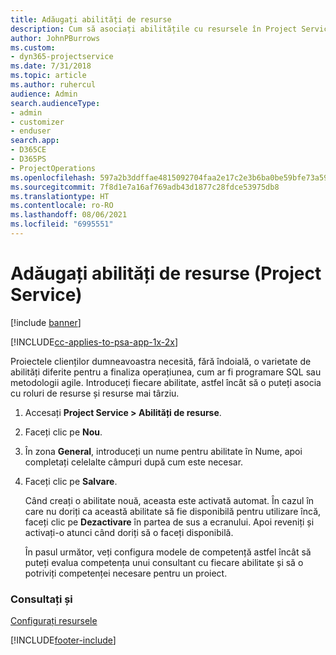 ```yaml
---
title: Adăugați abilități de resurse
description: Cum să asociați abilitățile cu resursele în Project Service
author: JohnPBurrows
ms.custom:
- dyn365-projectservice
ms.date: 7/31/2018
ms.topic: article
ms.author: ruhercul
audience: Admin
search.audienceType:
- admin
- customizer
- enduser
search.app:
- D365CE
- D365PS
- ProjectOperations
ms.openlocfilehash: 597a2b3ddffae4815092704faa2e17c2e3b6ba0be59bfe73a59a89a4fe506ede
ms.sourcegitcommit: 7f8d1e7a16af769adb43d1877c28fdce53975db8
ms.translationtype: HT
ms.contentlocale: ro-RO
ms.lasthandoff: 08/06/2021
ms.locfileid: "6995551"
---
```

# <a name="add-resource-skills-project-service"></a>Adăugați abilități de resurse (Project Service)

[!include [banner](../includes/psa-now-project-operations.md)]

[!INCLUDE[cc-applies-to-psa-app-1x-2x](../includes/cc-applies-to-psa-app-1x-2x.md)]

Proiectele clienților dumneavoastra necesită, fără îndoială, o varietate de abilități diferite pentru a finaliza operațiunea, cum ar fi programare SQL sau metodologii agile. Introduceți fiecare abilitate, astfel încât să o puteți asocia cu roluri de resurse și resurse mai târziu.  
  
1. Accesați **Project Service > Abilități de resurse**.  
  
2. Faceți clic pe **Nou**.  
  
3. În zona **General**, introduceți un nume pentru abilitate în Nume, apoi completați celelalte câmpuri după cum este necesar.  
  
4. Faceți clic pe **Salvare**.  
  
   Când creați o abilitate nouă, aceasta este activată automat. În cazul în care nu doriți ca această abilitate să fie disponibilă pentru utilizare încă, faceți clic pe **Dezactivare** în partea de sus a ecranului. Apoi reveniți și activați-o atunci când doriți să o faceți disponibilă.  
  
   În pasul următor, veți configura modele de competență astfel încât să puteți evalua competența unui consultant cu fiecare abilitate și să o potriviți competenței necesare pentru un proiect.  
  
### <a name="see-also"></a>Consultați și  
 [Configurați resursele](../psa/set-up-resources.md)


[!INCLUDE[footer-include](../includes/footer-banner.md)]